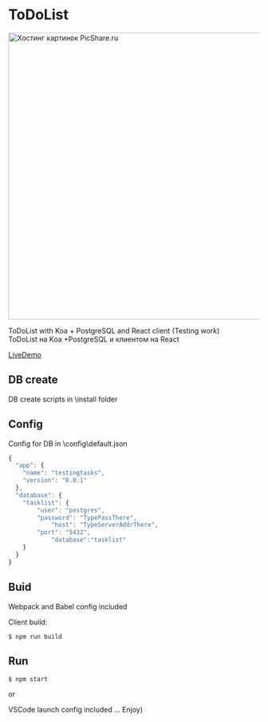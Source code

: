 # ToDoList

<a href="http://www.picshare.ru/view/8925269/" target="_blank"><img src="http://www.picshare.ru/uploads/180820/ZLA6WfK5O8.gif" border="0" width="763" height="574" title="Хостинг картинок PicShare.ru"></a>

ToDoList with Koa + PostgreSQL and React client (Testing work)<br>
ToDoList на Koa +PostgreSQL и клиентом на React

[LiveDemo](http://scode.ml)

## DB create
DB create scripts in \install folder

## Config

Config for DB in \config\default.json

```js
{
  "app": {
    "name": "testingtasks",
    "version": "0.0.1"
  },  
  "database": {
    "tasklist": {
		"user": "postgres",
		"password": "TypePassThere",
      		"host": "TypeServerAddrThere",
		"port": "5432",	
      		"database":"tasklist"       		
    }
  }
}

```


## Buid
Webpack and Babel config included

Client build:

```
$ npm run build
```

## Run
```
$ npm start
```

or

VSCode launch config included ... Enjoy)
